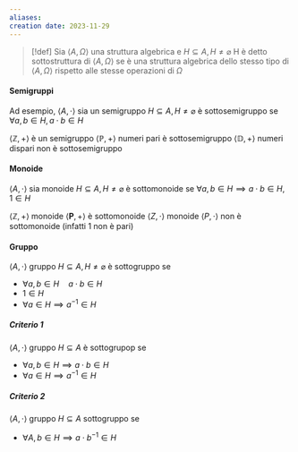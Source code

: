 ```yaml
---
aliases: 
creation date: 2023-11-29
---
```


>[!def]
>Sia $\left< A, \Omega \right>$ una struttura algebrica e $H \subseteq A, H \neq \varnothing$
>H è detto sottostruttura di $\left< A, \Omega \right>$ se è una struttura algebrica dello stesso tipo di $\left< A, \Omega \right>$ rispetto alle stesse operazioni di $\Omega$


#### Semigruppi
Ad esempio, $\left< A, \cdot \right>$ sia un semigruppo $H \subseteq A, H \neq \varnothing$ è sottosemigruppo se $\forall a,b \in H, a \cdot b \in H$

$\left< \mathbb{Z}, + \right>$ è un semigruppo
$\left< \mathbb{P}, + \right>$ numeri pari è sottosemigruppo
$\left< \mathbb{D}, + \right>$ numeri dispari non è sottosemigruppo

#### Monoide
$\left< A, \cdot \right>$ sia monoide
$H \subseteq A, H \neq \varnothing$ è sottomonoide se $\forall a,b \in H \implies a \cdot b \in H, 1 \in H$

$\left< \mathbb{Z}, + \right>$ monoide
$\left< \mathbf{P},+ \right>$ è sottomonoide
$\left< Z, \cdot \right>$ monoide
$\left< P, \cdot \right>$ non è sottomonoide (infatti 1 non è pari)

#### Gruppo
$\left< A, \cdot \right>$ gruppo
$H \subseteq A, H \neq \varnothing$ è sottogruppo se
- $\forall a,b \in H\quad a\cdot b \in H$
- $1 \in H$
- $\forall a \in H \implies a^{-1} \in H$

##### Criterio 1
$\left< A, \cdot \right>$ gruppo
$H \subseteq A$ è sottogrupop se
- $\forall a , b \in H \implies a \cdot b \in H$
- $\forall a \in H \implies a^{-1} \in H$

##### Criterio 2
$\left< A, \cdot \right>$ gruppo
$H \subseteq A$ sottogruppo se
- $\forall A,b \in H \implies a \cdot b^{-1} \in H$